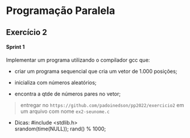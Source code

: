 # Programação Paralela

## Exercício 2


#### Sprint 1
 
Implementar um programa utilizando o compilador gcc que:

- criar um programa sequencial que cria um vetor de 1.000 posições;

- inicializa com números aleatórios;

- encontra a qtde de números pares no vetor;

> entregar no `https://github.com/padoinedson/pp2022/exercicio2` em um arquivo com nome `ex2-seunome.c`
 
 

- Dicas:
	#include <stdlib.h>  
    srandom(time(NULL));
	rand() % 1000;


 